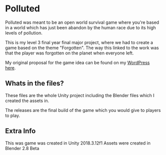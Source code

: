 # Polluted

Polluted was meant to be an open world survival game where you're based in a world which has just been abandon by the human race due to its high levels of pollution. 

This is my level 3 final year final major project, where we had to create a game based on the theme "Forgotten". The way this linked to the work was that the player was forgotten on the planet when everyone left.

My original proposal for the game idea can be found on my [WordPress here](https://benlevel3year2.wordpress.com/proposal-2/).

## Whats in the files?
These files are the whole Unity project including the Blender files which I created the assets in.

The releases are the final build of the game which you would give to players to play.

## Extra Info
This was game was created in Unity 2018.3.12f1
Assets were created in Blender 2.8 Beta
